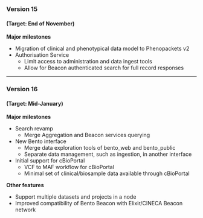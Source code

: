 ### Version 15
#### (Target: End of November)
**Major milestones**
* Migration of clinical and phenotypical data model to Phenopackets v2
* Authorisation Service
    * Limit access to administration and data ingest tools
    * Allow for Beacon authenticated search for full record responses

---

### Version 16
#### (Target: Mid-January)
**Major milestones**
* Search revamp
	* Merge Aggregation and Beacon services querying
* New Bento interface
	* Merge data exploration tools of bento_web and bento_public
	* Separate data management, such as ingestion, in another interface
* Initial support for cBioPortal
	* VCF to MAF workflow for cBioPortal
	* Minimal set of clinical/biosample data available through cBioPortal

**Other features**
* Support multiple datasets and projects in a node
* Improved compatibility of Bento Beacon with Elixir/CINECA Beacon network
